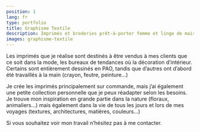 ```yaml
---
position: 1
lang: fr
type: portfolio
title: Graphisme Textile
description: Imprimés et broderies prêt-à-porter femme et linge de maison
images: graphisme-textile
---
```


Les imprimés que je réalise sont destinés à être vendus à mes clients que ce soit dans la mode, les bureaux de tendances où la décoration d’intérieur.
Certains sont entièrement dessinés en PAO, tandis que d’autres ont d’abord été travaillés à la main (crayon, feutre, peinture…)

Je crée les imprimés principalement sur commande, mais j’ai également une petite collection personnelle que je peux réadapter selon les besoins.
Je trouve mon inspiration en grande partie dans la nature (floraux, animaliers…) mais également dans la vie de tous les jours et lors de mes voyages (textures, architectures, matières, couleurs…)

Si vous souhaitez voir mon travail n’hésitez pas à me contacter.